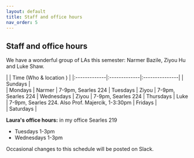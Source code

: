 ```yaml
---
layout: default 
title: Staff and office hours 
nav_order: 5
---
```



## Staff and office hours 



We have a wonderful group of LAs this semester: Narmer Bazile,  Ziyou Hu
and Luke Shaw. 


|              |   Time  (Who & location )  |
|:-------------|:-------------|:---------------|
| Sundays      |   
| Mondays      |  Narmer  | 7-9pm, Searles 224 
| Tuesdays     |  Ziyou | 7-9pm, Searles 224
| Wednesdays   |  Ziyou | 7-9pm, Searles 224
| Thursdays    |  Luke  | 7-9pm, Searles 224. Also Prof. Majercik, 1-3:30pm
| Fridays      |  
| Saturdays    |  


__Laura's office hours:__ in my office Searles 219
 * Tuesdays 1-3pm
 * Wednesdays 1-3pm 



Occasional changes to this schedule  will be posted on Slack. 
